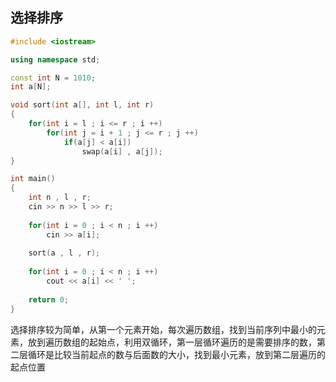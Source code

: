 ## 选择排序

```c++
#include <iostream>

using namespace std;

const int N = 1010;
int a[N];

void sort(int a[], int l, int r)
{
    for(int i = l ; i <= r ; i ++)
        for(int j = i + 1 ; j <= r ; j ++)
            if(a[j] < a[i])
                swap(a[i] , a[j]);
}

int main()
{
    int n , l , r;
    cin >> n >> l >> r;
    
    for(int i = 0 ; i < n ; i ++)
        cin >> a[i];
        
    sort(a , l , r);
    
    for(int i = 0 ; i < n ; i ++)
        cout << a[i] << ' ';
    
    return 0;
}
```



选择排序较为简单，从第一个元素开始，每次遍历数组，找到当前序列中最小的元素，放到遍历数组的起始点，利用双循环，第一层循环遍历的是需要排序的数，第二层循环是比较当前起点的数与后面数的大小，找到最小元素，放到第二层遍历的起点位置